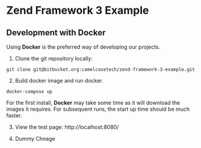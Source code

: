 # Zend Framework 3 Example

## Development with Docker

Using **Docker** is the preferred way of developing our projects.

1. Clone the git repository locally:
```
git clone git@bitbucket.org:camelcasetech/zend-framework-3-example.git
```

2. Build docker image and run docker.
```
docker-compose up
```
For the first install, **Docker** may take some time as it will download the
images it requires. For subsequent runs, the start up time should be much faster.

3. View the test page:
http://localhost:8080/

4. Dummy Chnage
